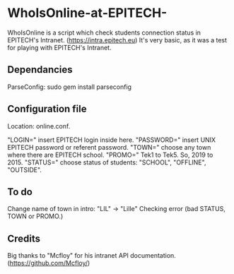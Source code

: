 # WhoIsOnline-at-EPITECH-

WhoIsOnline is a script which check students connection status in EPITECH's Intranet. (https://intra.epitech.eu)
It's very basic, as it was a test for playing with EPITECH's Intranet.

Dependancies
------------

ParseConfig:
  sudo gem install parseconfig

Configuration file
------------

Location: online.conf.

"LOGIN=" insert EPITECH login inside here.
"PASSWORD=" insert UNIX EPITECH password or referent password.
"TOWN=" choose any town where there are EPITECH school.
"PROMO=" Tek1 to Tek5. So, 2019 to 2015.
"STATUS=" choose status of students: "SCHOOL", "OFFLINE", "OUTSIDE".

To do
------------
Change name of town in intro: "LIL" -> "Lille"
Checking error (bad STATUS, TOWN or PROMO.)

Credits
------------
Big thanks to "Mcfloy" for his intranet API documentation. (https://github.com/Mcfloy/)


